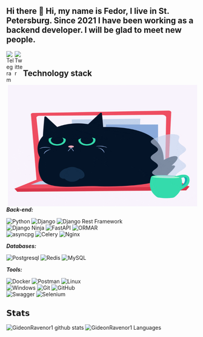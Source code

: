 ## Hi there 👋 Hi, my name is Fedor, I live in St. Petersburg. Since 2021 I have been working as a backend developer. I will be glad to meet new people.

<a href="https://t.me/Gideon_Ravenor">
  <img align="left" alt="Telegram" width="22px" src="https://camo.githubusercontent.com/5c1975da7d9ab735ceb71c57b6c7e48ff3e08ca4/68747470733a2f2f6564656e742e6769746875622e696f2f537570657254696e7949636f6e732f696d616765732f7376672f74656c656772616d2e737667">
</a>
<a href="https://vk.com/frodo_rus">
  <img align="left" alt="Twitter" width="22px" src="https://upload.wikimedia.org/wikipedia/commons/thumb/2/21/VK.com-logo.svg/288px-VK.com-logo.svg.png" />
</a>

</br>

## Technology stack

<img align="right" alt="GIF" src="https://github.com/GideonRavenor1/GideonRavenor1/blob/main/giphy.gif?raw=true" width="500" height="320" />

***Back-end:***

![Python](https://img.shields.io/badge/-Python-black?style=flat-square&logo=Python)
![Django](https://img.shields.io/badge/-Django-0aad48?style=flat-square&logo=Django)
![Django Rest Framework](https://img.shields.io/badge/DRF-red?style=flat-square&logo=Django)\
![Django Ninja](https://img.shields.io/badge/-Django_Ninja-%234B32C3?style=flat-square&logo=Django)
![FastAPI](https://img.shields.io/badge/-FastAPI-%2300C7B7?style=flat-square&logo=FastAPI)
![ORMAR](https://img.shields.io/badge/-ORMAR-DD0031?style=flat-square&logo=ORMAR)\
![asyncpg](https://img.shields.io/badge/-asyncpg-blue?style=flat-square&logo=asyncpg)
![Celery](https://img.shields.io/badge/-Celery-%2300C7B7?style=flat-square&logo=Celery)
![Nginx](https://img.shields.io/badge/nginx-%23009639.svg?style=flat-square&logo=nginx&logoColor=white)

***Databases:***

![Postgresql](https://img.shields.io/badge/-Postgresql-%232c3e50?style=flat-square&logo=Postgresql)
![Redis](https://img.shields.io/badge/-Redis-FCA121?style=flat-square&logo=Redis)
![MySQL](https://img.shields.io/badge/mysql-%2300f.svg?style=flat-square&logo=mysql&logoColor=white)


***Tools:***

![Docker](https://img.shields.io/badge/-Docker-46a2f1?style=flat-square&logo=docker&logoColor=white)
![Postman](https://img.shields.io/badge/Postman-FCA121?style=flat-square&logo=postman)
![Linux](https://img.shields.io/badge/Linux-black?style=flat-square&logo=linux)\
![Windows](https://img.shields.io/badge/Windows-0078D6?style=flat-square&logo=windows&logoColor=white)
![Git](https://img.shields.io/badge/-Git-black?style=flat-square&logo=git)
![GitHub](https://img.shields.io/badge/-GitHub-181717?style=flat-square&logo=github)\
![Swagger](https://img.shields.io/badge/-Swagger-%23Clojure?style=flat-square&logo=swagger&logoColor=white)
![Selenium](https://img.shields.io/badge/-selenium-%43B02A?style=flat-square&logo=selenium&logoColor=white)

## 𝗦𝘁𝗮𝘁𝘀

![GideonRavenor1 github stats](https://github-readme-stats.vercel.app/api?username=GideonRavenor1&show_icons=true&theme=tokyonight&include_all_commits=true&count_private=true)
![GideonRavenor1 Languages](https://github-readme-stats.vercel.app/api/top-langs/?username=GideonRavenor1&layout=compact&count_private=true&theme=tokyonight)
